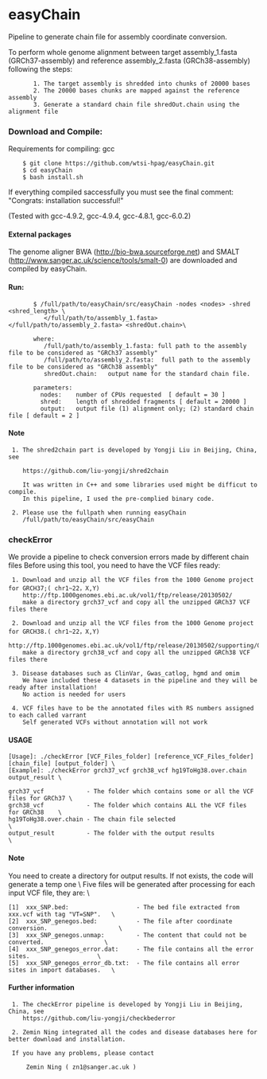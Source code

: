# easyChain 
Pipeline to generate chain file for assembly coordinate conversion.

To perform whole genome alignment between target assembly_1.fasta (GRCh37-assembly) and reference assembly_2.fasta (GRCh38-assembly) following the steps:

           1. The target assembly is shredded into chunks of 20000 bases 
           2. The 20000 bases chunks are mapped against the reference assembly
           3. Generate a standard chain file shredOut.chain using the alignment file 
      
### Download and Compile:
Requirements for compiling: gcc

		$ git clone https://github.com/wtsi-hpag/easyChain.git
		$ cd easyChain 
		$ bash install.sh
		
If everything compiled saccessfully you must see the final comment: 
		"Congrats: installation successful!"		

(Tested with gcc-4.9.2, gcc-4.9.4, gcc-4.8.1, gcc-6.0.2) 

#### External packages
The genome aligner BWA (http://bio-bwa.sourceforge.net) and SMALT (http://www.sanger.ac.uk/science/tools/smalt-0) are downloaded and compiled by easyChain.

#### Run:

           $ /full/path/to/easyChain/src/easyChain -nodes <nodes> -shred <shred_length> \
	   	      </full/path/to/assembly_1.fasta> </full/path/to/assembly_2.fasta> <shredOut.chain>\ 
           
           where:
	          /full/path/to/assembly_1.fasta: full path to the assembly file to be considered as "GRCh37 assembly"
	     	  /full/path/to/assembly_2.fasta:  full path to the assembly file to be considered as "GRCh38 assembly"
	     	  shredOut.chain:   output name for the standard chain file. 
	     
	       parameters:
             nodes:    number of CPUs requested  [ default = 30 ]
             shred:    length of shredded fragments [ default = 20000 ]
             output:   output file (1) alignment only; (2) standard chain file [ default = 2 ]
             
#### Note
     1. The shred2chain part is developed by Yongji Liu in Beijing, China, see

        https://github.com/liu-yongji/shred2chain

        It was written in C++ and some libraries used might be difficut to compile. 
        In this pipeline, I used the pre-complied binary code. 

     2. Please use the fullpath when running easyChain
        /full/path/to/easyChain/src/easyChain


### checkError
We provide a pipeline to check conversion errors made by different chain files
Before using this tool, you need to have the VCF files ready:

     1. Download and unzip all the VCF files from the 1000 Genome project for GRCH37;( chr1~22，X,Y)
        http://ftp.1000genomes.ebi.ac.uk/vol1/ftp/release/20130502/
        make a directory grch37_vcf and copy all the unzipped GRCh37 VCF files there

     2. Download and unzip all the VCF files from the 1000 Genome project for GRCH38.( chr1~22，X,Y)
        http://ftp.1000genomes.ebi.ac.uk/vol1/ftp/release/20130502/supporting/GRCh38_positions/
        make a directory grch38_vcf and copy all the unzipped GRCh38 VCF files there

     3. Disease databases such as ClinVar, Gwas_catlog, hgmd and omim
        We have included these 4 datasets in the pipeline and they will be ready after installation! 
        No action is needed for users
     
     4. VCF files have to be the annotated files with RS numbers assigned to each called varrant
        Self generated VCFs without annotation will not work

#### USAGE 

	[Usage]: ./checkError [VCF_Files_folder] [reference_VCF_Files_folder] [chain_file] [output_folder] \ 
	[Example]: ./checkError grch37_vcf grch38_vcf hg19ToHg38.over.chain output_result \ 

   	grch37_vcf            - The folder which contains some or all the VCF files for GRCh37 \
   	grch38_vcf            - The folder which contains ALL the VCF files for GRCh38    \
   	hg19ToHg38.over.chain - The chain file selected                                   \
   	output_result         - The folder with the output results                        \

#### Note 

You need to create a directory for output results. If not exists, the code will generate a temp one \ 
Five files will be generated after processing for each input VCF file, they are:     \

 	[1]  xxx_SNP.bed:                   - The bed file extracted from xxx.vcf with tag "VT=SNP".   \
 	[2]  xxx_SNP_genegos.bed:           - The file after coordinate conversion.                    \
 	[3]  xxx_SNP_genegos.unmap:         - The content that could not be converted.                 \
 	[4]  xxx_SNP_genegos_error.dat:     - The file contains all the error sites.                   \
 	[5]  xxx_SNP_genegos_error_db.txt:  - The file contains all error sites in import databases.   \

#### Further information

     1. The checkError pipeline is developed by Yongji Liu in Beijing, China, see
        https://github.com/liu-yongji/checkbederror

     2. Zemin Ning integrated all the codes and disease databases here for better download and installation. 

     If you have any problems, please contact
 
         Zemin Ning ( zn1@sanger.ac.uk )  
